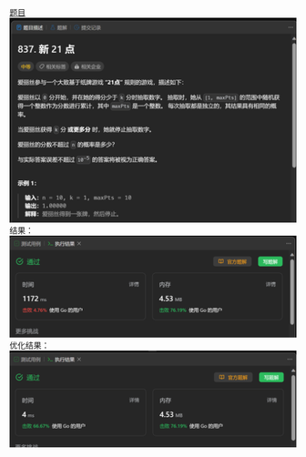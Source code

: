 [题目](https://leetcode.cn/problems/new-21-game/)
![pic](img.png)
结果：
![pic](result.png)
优化结果：
![pic](result1.png)